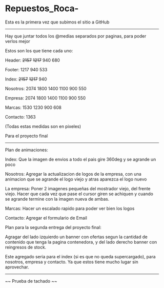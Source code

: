 # Repuestos_Roca-

Esta es la primera vez que subimos el sitio a GitHub

-----------------------------------------------------------------------------------------------------------------------------------------------------------------------

Hay que juntar todos los @medias separados por paginas, para poder verlos mejor

Estos son los que tiene cada uno:

Header: ~~2157~~ ~~1217~~ 940 680

Footer: 1217 940 533

Index: ~~2157~~ ~~1217~~ 940

Nosotros: 2074 1800 1400 1100 900 550

Empresa: 2074 1800 1400 1100 900 550

Marcas: 1530 1230 900 608

Contacto: 1363

(Todas estas medidas son en pixeles)

Para el proyecto final

-----------------------------------------------------------------------------------------------------------------------------------------------------------------------
Plan de animaciones:

Index: Que la imagen de envios a todo el pais gire 360deg y se agrande un poco

Nosotros: Agregar la actualizacion de logos de la empresa, con una animacion que se agrande el logo viejo y atras aparezca el logo nuevo

La empresa: Poner 2 imagenes pequeñas del mostrador viejo, del frente viejo. Hacer que cada vez que pase el cursor giren se achiquen y cuando se agrande termine con la imagen nueva de ambas.

Marcas: Hacer un escalado rapido para poder ver bien los logos

Contacto: Agregar el formulario de Email

Plan para la segunda entrega del proyecto final:

Agragar del lado izquierdo un banner con ofertas segun la cantidad de contenido que tenga la pagina contenedora, y del lado derecho banner con reingresos de stock.

Este agregado seria para el index (si es que no queda supercargado), para nosotros, empresa y contacto. Ya que estos tiene mucho lugar sin aprovechar.

---------------------------------------------------------------------------------------------------------------------------------------------------------------

~~ Prueba de tachado ~~